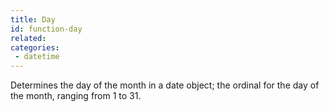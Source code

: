 ```yaml
---
title: Day
id: function-day
related:
categories:
 - datetime
---
```


Determines the day of the month in a date object; the ordinal for the day of the month, ranging from 1 to 31.
